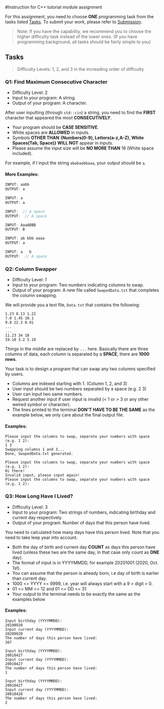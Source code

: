 #Instruction for C++ tutorial module assignment

For this assignment, you need to choose __ONE__ programming task from the tasks listed [Tasks](#tasks). To submit your work, please refer to [Submission](#submission).

> Note: If you have the capability, we recommend you to choose the higher difficulty task instead of the lower ones. (If you have programming background, all tasks should be fairly simple to you)

## Tasks

> Difficulty Levels: 1, 2, and 3 in the increading order of difficulty

### Q1: Find Maximum Consecutive Character
* Difficulty Level: 2
* Input to your program: A string.
* Output of your program: A character.

After user inputting (through `std::cin`) a string, you need to find the __FIRST__ character that appeared the most __CONSECUTIVELY__. 

* Your program should be __CASE SENSITIVE__.  
* White spaces are __ALLOWED__ in inputs.
* Symbols __OTHER THAN__ __{Numbers(0-9), Letters(a-z,A-Z), White Spaces(Tab, Space)}__ __WILL NOT__ appear in inputs.
* Please assume the input size will be __NO MORE THAN__ 16 (White space included).

For example, if I input the string `ababaabbaaa`, your output should be `a`.

#### More Examples:
```c++
INPUT: aabb
OUTPUT: a

INPUT: a
OUTPUT: a

INPUT:  // A space
OUTPUT:  // A space

INPUT: AaaABBB
OUTPUT: B

INPUT: ab bbb aaaa
OUTPUT: a

INPUT: a   b
OUTPUT:  // A space
```

### Q2: Column Swapper
* Difficulty Level: 1
* Input to your program: Two numbers indicating columns to swap.
* Output of your program: A new file called `SwapedData.txt` that completes the column swapping.

We will provide you a text file, `Data.txt` that contains the following:  
```
1.23 0.13 1.22
7.0 1.45 10.1
9.8 22.3 0.91
...
...
11.23 34 18
19.18 3.2 5.19
```
Things in the middle are replaced by `...` here. Basically there are three columns of data, each column is separated by a __SPACE__, there are __1000 rows__. 

Your task is to design a program that can swap any two columns specified by users.

* Columns are indexed starting with 1. (Column 1, 2, and 3)
* User input should be two numbers separated by a space (e.g. 2 3)
* User can input two same numbers.
* Request another input if user input is invalid (< 1 or > 3 or any other weired symbol or character).
* The lines printed to the terminal __DON'T HAVE TO BE THE SAME__ as the example below, we only care about the final output file.

#### Examples:
```
Please input the columns to swap, separate your numbers with space (e.g. 1 2):
1 3
Swapping columns 1 and 3...
Done, SwapedData.txt generated.

Please input the columns to swap, separate your numbers with space (e.g. 1 2):
Hi there!
Invalid input, please input again!
Please input the columns to swap, separate your numbers with space (e.g. 1 2):
```

### Q3: How Long Have I Lived?
* Difficulty Level: 3
* Input to your program: Two strings of numbers, indicating birthday and current day respectively.
* Output of your program: Number of days that this person have lived.

You need to calculated how many days have this person lived. Note that you need to take leep year into account.

* Both the day of birth and current day __COUNT__ as days this person have lived (unless these two are the same day, in that case only count as __ONE__ day).
* The format of input is in YYYYMMDD, for example 20201001 (2020, Oct. 1st).
* You can assume that the person is already born, i.e day of birth is earlier than current day.
* 1000 <= YYYY <= 9999, i.e. year will always start with a 9 > digit > 0.
* 01 <= MM <= 12 and 01 <= DD <= 31
* Your output to the terminal needs to be exactly the same as the examples below

#### Examples:
```
Input birthday (YYYYMMDD):
20190920
Input current day (YYYYMMDD):
20200920
The number of days this person have lived:
367

Input birthday (YYYYMMDD):
20010427
Input current day (YYYYMMDD):
20010427
The number of days this person have lived:
1

Input birthday (YYYYMMDD):
20010427
Input current day (YYYYMMDD):
20010428
The number of days this person have lived:
2
```
